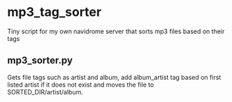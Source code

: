 # mp3_tag_sorter
Tiny script for my own navidrome server that sorts mp3 files based on their tags
 
## mp3_sorter.py
Gets file tags such as artist and album, add album_artist tag based on first listed artist if it does not exist and moves the file to SORTED_DIR/artist/album.
